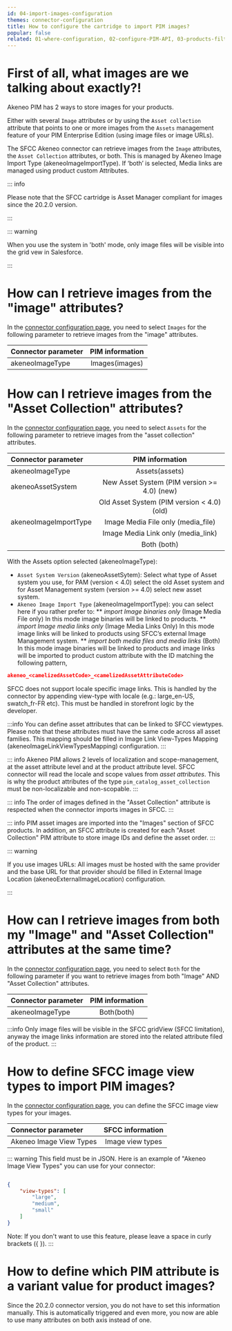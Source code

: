 ```yaml
---
id: 04-import-images-configuration
themes: connector-configuration
title: How to configure the cartridge to import PIM images?
popular: false
related: 01-where-configuration, 02-configure-PIM-API, 03-products-filter-configuration, 05-mapping-configuration, 06-categories-configuration, 07-multi-storefront-configuration, 08-reference-entities
---
```


# First of all, what images are we talking about exactly?!

Akeneo PIM has 2 ways to store images for your products.

Either with several `Image` attributes or by using the `Asset collection` attribute that points to one or more images from the `Assets` management feature of your PIM Enterprise Edition (using image files or image URLs).

The SFCC Akeneo connector can retrieve images from the `Image` attributes, the `Asset Collection` attributes, or both. This is managed by Akeneo Image Import Type (akeneoImageImportType). If ‘both’ is selected, Media links are managed using product custom Attributes.

::: info

Please note that the SFCC cartridge is Asset Manager compliant for images since the 20.2.0 version.

:::

::: warning

When you use the system in 'both' mode, only image files will be visible into the grid vew in Salesforce.

:::

# How can I retrieve images from the "image" attributes?

In the [connector configuration page](01-where-configuration.html), you need to select `Images` for the following parameter to retrieve images from the "image" attributes.

| Connector parameter           | PIM information        |
| :-----------------------------| :---------------------: |
| akeneoImageType               |  Images(images)        |

# How can I retrieve images from the "Asset Collection" attributes?

In the [connector configuration page](01-where-configuration.html), you need to select `Assets` for the following parameter to retrieve images from the "asset collection" attributes.

| Connector parameter           | PIM information        |
| :-----------------------------| :---------------------: |
| akeneoImageType               |  Assets(assets)        |
| akeneoAssetSystem             |  New Asset System (PIM version >= 4.0) (new) |
|                               |  Old Asset System (PIM version < 4.0) (old)  |
| akeneoImageImportType         |  Image Media File only (media_file)          |
|                               |  Image Media Link only (media_link)          |
|                               |  Both (both)                                 |

With the Assets option selected (akeneoImageType):
* `Asset System Version` (akeneoAssetSytem): Select what type of Asset system you use, for PAM (version < 4.0) select the old Asset system and for Asset Management system (version >= 4.0) select new asset system.
* `Akeneo Image Import Type` (akeneoImageImportType): you can select here if you rather prefer to:
** *import Image binaries only* (Image Media File only) In this mode image binaries will be linked to products.
** *import Image media links only* (Image Media Links Only) In this mode image links will be linked to products using SFCC’s external Image Management system.
** *import both media files and media links* (Both) In this mode image binaries will be linked to products and image links will be imported to product custom attribute with the ID matching the following pattern,
```json
akeneo_<camelizedAssetCode>_<camelizedAssetAttributeCode>
```

SFCC does not support locale specific image links. This is handled by the connector by appending view-type with locale (e.g.: large_en-US, swatch_fr-FR etc). This must be handled in storefront logic by the developer.

:::info
You can define asset attributes that can be linked to SFCC viewtypes. Please note that these attributes must have the same code across all asset families. This mapping should be filled in Image Link View-Types Mapping (akeneoImageLinkViewTypesMapping) configuration.
:::

<!--
::: warning
For any change in configuration related to Images and Assets management, there must be a run of Full Import of assets and products to rebuild the correct caches necessary for correct imports. In addition, the target catalogs may be deleted and created and assigned to the Sites again.
:::
-->

::: info
Akeneo PIM allows 2 levels of localization and scope-management, at the asset attribute level and at the product attribute level. SFCC connector will read the locale and scope values from *asset attributes*. This is why the product attributes of the type `pim_catalog_asset_collection` must be non-localizable and non-scopable.
:::

::: info
The order of images defined in the "Asset Collection" attribute is respected when the connector imports images in SFCC.
:::

::: info
PIM asset images are imported into the "Images" section of SFCC products.
In addition, an SFCC attribute is created for each "Asset Collection" PIM attribute to store image IDs and define the asset order.
:::

::: warning

If you use images URLs:
All images must be hosted with the same provider and the base URL for that provider should be filled in External Image Location (akeneoExternalImageLocation) configuration.

:::

# How can I retrieve images from both my "Image" and "Asset Collection" attributes at the same time?

In the [connector configuration page](01-where-configuration.html), you need to select `Both` for the following parameter if you want to retrieve images from both "Image" AND "Asset Collection" attributes.

| Connector parameter           | PIM information        |
| :-----------------------------| :---------------------: |
| akeneoImageType               |  Both(both)            |

:::info
Only image files will be visible in the SFCC gridView (SFCC limitation), anyway the image links information are stored into the related attribute filed of the product.
:::

# How to define SFCC image view types to import PIM images?

In the [connector configuration page](01-where-configuration.html), you can define the SFCC image view types for your images.


| Connector parameter           | SFCC information        |
| :-----------------------------| :---------------------: |
| Akeneo Image View Types       |  Image view types       |

::: warning
This field must be in JSON.
Here is an example of "Akeneo Image View Types" you can use for your connector:
```json

{
    "view-types": [
        "large",
        "medium",
        "small"
    ]
}
```
Note: If you don't want to use this feature, please leave a space in curly brackets ({ }).
:::

# How to define which PIM attribute is a variant value for product images?

Since the 20.2.0 connector version, you do not have to set this information manually. This is automatically triggered and even more, you now are able to use many attributes on both axis instead of one.
